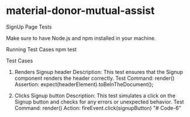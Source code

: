 # material-donor-mutual-assist
SignUp Page Tests

Make sure to have Node.js and npm installed in your machine.

Running Test Cases
npm test

Test Cases
1. Renders Signup header
Description: This test ensures that the Signup component renders the header correctly.
Test Command: render(<BrowserRouter><Signup /></BrowserRouter>)
Assertion: expect(headerElement).toBeInTheDocument();

2. Clicks Signup button
Description: This test simulates a click on the Signup button and checks for any errors or unexpected behavior.
Test Command: render(<BrowserRouter><Signup /></BrowserRouter>)
Action: fireEvent.click(signupButton)
"# Code-6" 
